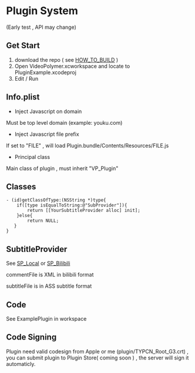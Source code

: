 # Plugin System

(Early test , API may change)


## Get Start

1. download the repo ( see [HOW\_TO\_BUILD](https://github.com/typcn/bilibili-mac-client/blob/master/HOW_TO_BUILD.md) )
2. Open VideoPolymer.xcworkspace and locate to PluginExample.xcodeproj
3. Edit / Run

## Info.plist

- Inject Javascript on domain

Must be top level domain (example: youku.com)

- Inject Javascript file prefix

If set to "FILE" , will load Plugin.bundle/Contents/Resources/FILE.js

- Principal class

Main class of plugin , must inherit "VP_Plugin"

## Classes

```
- (id)getClassOfType:(NSString *)type{
	if([type isEqualToString:@"SubProvider"]){
		return [[YourSubtitleProvider alloc] init];
	}else{
		return NULL;		
   }
}
```

## SubtitleProvider 

See [SP_Local](https://github.com/typcn/bilibili-mac-client/blob/master/bilibili/SubHelper/SP_Local.m) or [SP_Bilibili](https://github.com/typcn/bilibili-mac-client/blob/master/bilibili/SubHelper/SP_Bilibili.m)

commentFile is XML in bilibili format

subtitleFile is in ASS subtitle format

## Code

See ExamplePlugin in workspace

## Code Signing

Plugin need valid codesign from Apple or me (plugin/TYPCN\_Root\_G3.crt) , you can submit plugin to Plugin Store( coming soon ) , the server will sign it automaticly.